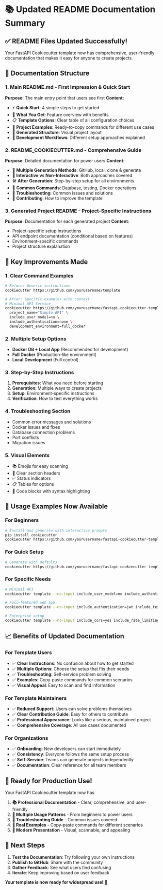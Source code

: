 # 📚 Updated README Documentation Summary

## ✅ **README Files Updated Successfully!**

Your FastAPI Cookiecutter template now has comprehensive, user-friendly documentation that makes it easy for anyone to create projects.

## 📁 **Documentation Structure**

### 1. **Main README.md** - First Impression & Quick Start
**Purpose**: The main entry point that users see first
**Content**:
- ⚡ **Quick Start**: 4 simple steps to get started
- 🎯 **What You Get**: Feature overview with benefits
- 📋 **Template Options**: Clear table of all configuration choices
- 🎨 **Project Examples**: Ready-to-copy commands for different use cases
- 📁 **Generated Structure**: Visual project layout
- 🚀 **Development Workflows**: Different setup approaches explained

### 2. **README_COOKIECUTTER.md** - Comprehensive Guide
**Purpose**: Detailed documentation for power users
**Content**:
- 🚀 **Multiple Generation Methods**: GitHub, local, clone & generate
- 🔧 **Interactive vs Non-Interactive**: Both approaches covered
- 🛠️ **After Generation**: Step-by-step setup for all environments
- 🔧 **Common Commands**: Database, testing, Docker operations
- 🚨 **Troubleshooting**: Common issues and solutions
- 🤝 **Contributing**: How to improve the template

### 3. **Generated Project README** - Project-Specific Instructions
**Purpose**: Documentation for each generated project
**Content**:
- Project-specific setup instructions
- API endpoint documentation (conditional based on features)
- Environment-specific commands
- Project structure explanation

## 🎯 **Key Improvements Made**

### **1. Clear Command Examples**
```bash
# Before: Generic instructions
cookiecutter https://github.com/yourusername/template

# After: Specific examples with context
# Minimal API Service
cookiecutter https://github.com/yourusername/fastapi-cookiecutter-template --no-input \
  project_name="Simple API" \
  include_user_model=no \
  include_authentication=none \
  development_environment=full_docker
```

### **2. Multiple Setup Options**
- **Docker DB + Local App** (Recommended for development)
- **Full Docker** (Production-like environment)  
- **Local Development** (Full control)

### **3. Step-by-Step Instructions**
1. **Prerequisites**: What you need before starting
2. **Generation**: Multiple ways to create projects
3. **Setup**: Environment-specific instructions
4. **Verification**: How to test everything works

### **4. Troubleshooting Section**
- Common error messages and solutions
- Docker issues and fixes
- Database connection problems
- Port conflicts
- Migration issues

### **5. Visual Elements**
- 📚 Emojis for easy scanning
- 🎯 Clear section headers
- ✅ Status indicators
- 📋 Tables for options
- 🔧 Code blocks with syntax highlighting

## 🚀 **Usage Examples Now Available**

### **For Beginners**
```bash
# Install and generate with interactive prompts
pip install cookiecutter
cookiecutter https://github.com/yourusername/fastapi-cookiecutter-template
```

### **For Quick Setup**
```bash
# Generate with defaults
cookiecutter https://github.com/yourusername/fastapi-cookiecutter-template --no-input
```

### **For Specific Needs**
```bash
# Minimal API
cookiecutter template --no-input include_user_model=no include_authentication=none

# Full-featured web app
cookiecutter template --no-input include_authentication=jwt include_testing=pytest

# Enterprise setup
cookiecutter template --no-input include_cors=yes include_rate_limiting=yes
```

## 📈 **Benefits of Updated Documentation**

### **For Template Users**
- ✅ **Clear Instructions**: No confusion about how to get started
- ✅ **Multiple Options**: Choose the setup that fits their needs
- ✅ **Troubleshooting**: Self-service problem solving
- ✅ **Examples**: Copy-paste commands for common scenarios
- ✅ **Visual Appeal**: Easy to scan and find information

### **For Template Maintainers**
- ✅ **Reduced Support**: Users can solve problems themselves
- ✅ **Clear Contribution Guide**: Easy for others to contribute
- ✅ **Professional Appearance**: Looks like a serious, maintained project
- ✅ **Comprehensive Coverage**: All use cases documented

### **For Organizations**
- ✅ **Onboarding**: New developers can start immediately
- ✅ **Consistency**: Everyone follows the same setup process
- ✅ **Self-Service**: Teams can generate projects independently
- ✅ **Documentation**: Clear reference for all team members

## 🎉 **Ready for Production Use!**

Your FastAPI Cookiecutter template now has:

1. **📚 Professional Documentation** - Clear, comprehensive, and user-friendly
2. **🚀 Multiple Usage Patterns** - From beginners to power users
3. **🔧 Troubleshooting Guide** - Common issues covered
4. **🎯 Real Examples** - Copy-paste commands for different scenarios
5. **📱 Modern Presentation** - Visual, scannable, and appealing

## 🔄 **Next Steps**

1. **Test the Documentation**: Try following your own instructions
2. **Publish to GitHub**: Share with the community
3. **Gather Feedback**: See what users find confusing
4. **Iterate**: Keep improving based on user feedback

**Your template is now ready for widespread use! 🚀**
